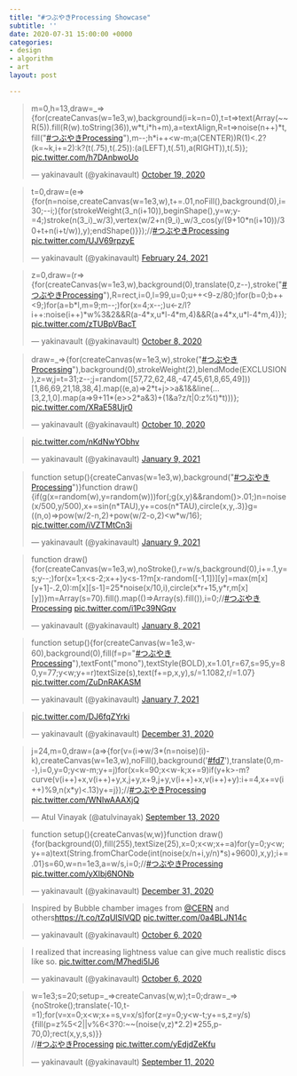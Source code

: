 ```yaml
---
title: "#つぶやきProcessing Showcase"
subtitle: ''
date: 2020-07-31 15:00:00 +0000
categories:
- design
- algorithm
- art
layout: post

---
```

<blockquote class="twitter-tweet"><p lang="en" dir="ltr">m=0,h=13,draw=_=&gt;{for(createCanvas(w=1e3,w),background(i=k=n=0),t=t=&gt;text(Array(~~R(5)).fill(R(w).toString(36)),w*t,i*h+m),a=textAlign,R=t=&gt;noise(n++)*t,fill(&quot;<a href="https://twitter.com/hashtag/%E3%81%A4%E3%81%B6%E3%82%84%E3%81%8DProcessing?src=hash&amp;ref_src=twsrc%5Etfw">#つぶやきProcessing</a>&quot;),m--;h*i++&lt;w-m;a(CENTER))R(1)&lt;.2?(k=~k,i+=2):k?(t(.75),t(.25)):(a(LEFT),t(.51),a(RIGHT)),t(.5)}; <a href="https://t.co/h7DAnbwoUo">pic.twitter.com/h7DAnbwoUo</a></p>&mdash; yakinavault (@yakinavault) <a href="https://twitter.com/yakinavault/status/1318168671672365057?ref_src=twsrc%5Etfw">October 19, 2020</a></blockquote> <script async src="https://platform.twitter.com/widgets.js" charset="utf-8"></script>

<blockquote class="twitter-tweet"><p lang="en" dir="ltr">t=0,draw=(e=>{for(n=noise,createCanvas(w=1e3,w),t+=.01,noFill(),background(0),i=30;--i;){for(strokeWeight(3_n(i+10)),beginShape(),y=w;y-=4;)stroke(n(3_i)_w/3),vertex(w/2+n(9_i)_w/3_cos(y/(9+10*n(i+10))/30+t+n(i+t/w)),y);endShape()}});//<a href="https://twitter.com/hashtag/%E3%81%A4%E3%81%B6%E3%82%84%E3%81%8DProcessing?src=hash&ref_src=twsrc%5Etfw">#つぶやきProcessing</a> <a href="https://t.co/UJV69rpzyE">pic.twitter.com/UJV69rpzyE</a></p>— yakinavault (@yakinavault) <a href="https://twitter.com/yakinavault/status/1364546514257924103?ref_src=twsrc%5Etfw">February 24, 2021</a></blockquote> <script async src="https://platform.twitter.com/widgets.js" charset="utf-8"></script>

<blockquote class="twitter-tweet"><p lang="en" dir="ltr">z=0,draw=(r=&gt;{for(createCanvas(w=1e3,w),background(0),translate(0,z--),stroke(&quot;<a href="https://twitter.com/hashtag/%E3%81%A4%E3%81%B6%E3%82%84%E3%81%8DProcessing?src=hash&amp;ref_src=twsrc%5Etfw">#つぶやきProcessing</a>&quot;),R=rect,i=0,l=99,u=0;u++&lt;9-z/80;)for(b=0;b++&lt;9;)for(a=b*l,m=9;m--;)for(x=4;x--;)u&lt;-z/l?i++:noise(i++)*w%3&amp;2&amp;&amp;R(a-4*x,u*l-4*m,4)&amp;&amp;R(a+4*x,u*l-4*m,4)}); <a href="https://t.co/zTUBpVBacT">pic.twitter.com/zTUBpVBacT</a></p>&mdash; yakinavault (@yakinavault) <a href="https://twitter.com/yakinavault/status/1314055154853842945?ref_src=twsrc%5Etfw">October 8, 2020</a></blockquote> <script async src="https://platform.twitter.com/widgets.js" charset="utf-8"></script>

<blockquote class="twitter-tweet"><p lang="en" dir="ltr">draw=_=&gt;{for(createCanvas(w=1e3,w),stroke(&quot;<a href="https://twitter.com/hashtag/%E3%81%A4%E3%81%B6%E3%82%84%E3%81%8DProcessing?src=hash&amp;ref_src=twsrc%5Etfw">#つぶやきProcessing</a>&quot;),background(0),strokeWeight(2),blendMode(EXCLUSION),z=w,j=t=31;z--;j=random([57,72,62,48,-47,45,61,8,65,49]))[1,86,69,21,18,38,4].map((e,a)=&gt;2*t+j&gt;&gt;a&amp;1&amp;&amp;line(...[3,2,1,0].map(a=&gt;9+11*(e&gt;&gt;2*a&amp;3)+(1&amp;a?z/t|0:z%t)*t)))}; <a href="https://t.co/XRaE58Ujr0">pic.twitter.com/XRaE58Ujr0</a></p>&mdash; yakinavault (@yakinavault) <a href="https://twitter.com/yakinavault/status/1314757749897478145?ref_src=twsrc%5Etfw">October 10, 2020</a></blockquote> <script async src="https://platform.twitter.com/widgets.js" charset="utf-8"></script>

<blockquote class="twitter-tweet"><p lang="und" dir="ltr"><a href="https://t.co/nKdNwYObhv">pic.twitter.com/nKdNwYObhv</a></p>&mdash; yakinavault (@yakinavault) <a href="https://twitter.com/yakinavault/status/1347930920251101186?ref_src=twsrc%5Etfw">January 9, 2021</a></blockquote> <script async src="https://platform.twitter.com/widgets.js" charset="utf-8"></script>

<blockquote class="twitter-tweet"><p lang="en" dir="ltr">function setup(){createCanvas(w=1e3,w),background(&quot;<a href="https://twitter.com/hashtag/%E3%81%A4%E3%81%B6%E3%82%84%E3%81%8DProcessing?src=hash&amp;ref_src=twsrc%5Etfw">#つぶやきProcessing</a>&quot;)}function draw(){if(g(x=random(w),y=random(w)))for(;g(x,y)&amp;&amp;random()&gt;.01;)n=noise(x/500,y/500),x+=sin(n*TAU),y+=cos(n*TAU),circle(x,y,.3)}g=((n,o)=&gt;pow(w/2-n,2)+pow(w/2-o,2)&lt;w*w/16); <a href="https://t.co/iVZTMtCn3i">pic.twitter.com/iVZTMtCn3i</a></p>&mdash; yakinavault (@yakinavault) <a href="https://twitter.com/yakinavault/status/1347903013042622467?ref_src=twsrc%5Etfw">January 9, 2021</a></blockquote> <script async src="https://platform.twitter.com/widgets.js" charset="utf-8"></script>

<blockquote class="twitter-tweet"><p lang="en" dir="ltr">function draw(){for(createCanvas(w=1e3,w),noStroke(),r=w/s,background(0),i+=.1,y=s;y--;)for(x=1;x&lt;s-2;x++)y&lt;s-1?m[x-random([-1,1])][y]=max(m[x][y+1]-.2,0):m[x][s-1]=25*noise(x/10,i),circle(x*r+15,y*r,m[x][y])}m=Array(s=70).fill().map(()=&gt;Array(s).fill()),i=0;//<a href="https://twitter.com/hashtag/%E3%81%A4%E3%81%B6%E3%82%84%E3%81%8DProcessing?src=hash&amp;ref_src=twsrc%5Etfw">#つぶやきProcessing</a> <a href="https://t.co/i1Pc39NGqv">pic.twitter.com/i1Pc39NGqv</a></p>&mdash; yakinavault (@yakinavault) <a href="https://twitter.com/yakinavault/status/1347551617181093891?ref_src=twsrc%5Etfw">January 8, 2021</a></blockquote> <script async src="https://platform.twitter.com/widgets.js" charset="utf-8"></script>

<blockquote class="twitter-tweet"><p lang="en" dir="ltr">function setup(){for(createCanvas(w=1e3,w-60),background(0),fill(f=p=&quot;<a href="https://twitter.com/hashtag/%E3%81%A4%E3%81%B6%E3%82%84%E3%81%8DProcessing?src=hash&amp;ref_src=twsrc%5Etfw">#つぶやきProcessing</a>&quot;),textFont(&quot;mono&quot;),textStyle(BOLD),x=1.01,r=67,s=95,y=80,y=77;y&lt;w;y+=r)textSize(s),text(f+=p,x,y),s/=1.1082,r/=1.07} <a href="https://t.co/ZuDnRAKASM">pic.twitter.com/ZuDnRAKASM</a></p>&mdash; yakinavault (@yakinavault) <a href="https://twitter.com/yakinavault/status/1347199154594799618?ref_src=twsrc%5Etfw">January 7, 2021</a></blockquote> <script async src="https://platform.twitter.com/widgets.js" charset="utf-8"></script>

<blockquote class="twitter-tweet"><p lang="und" dir="ltr"><a href="https://t.co/DJ6fqZYrki">pic.twitter.com/DJ6fqZYrki</a></p>&mdash; yakinavault (@yakinavault) <a href="https://twitter.com/yakinavault/status/1344667716238639114?ref_src=twsrc%5Etfw">December 31, 2020</a></blockquote> <script async src="https://platform.twitter.com/widgets.js" charset="utf-8"></script>

<blockquote class="twitter-tweet"><p lang="cy" dir="ltr">j=24,m=0,draw=(a=&gt;{for(v=(i=&gt;w/3*(n=noise)(i)-k),createCanvas(w=1e3,w),noFill(),background(&#39;<a href="https://twitter.com/hashtag/fd7?src=hash&amp;ref_src=twsrc%5Etfw">#fd7</a>&#39;),translate(0,m--),i=0,y=0;y&lt;w-m;y+=j)for(x=k=90;x&lt;w-k;x+=9)if(y+k&gt;-m?curve(v(i++)+x,v(i++)+y,x,j+y,x+9,j+y,v(i++)+x,v(i++)+y):i+=4,x+=v(i++)%9,n(x*y)&lt;.13)y+=j});//<a href="https://twitter.com/hashtag/%E3%81%A4%E3%81%B6%E3%82%84%E3%81%8DProcessing?src=hash&amp;ref_src=twsrc%5Etfw">#つぶやきProcessing</a> <a href="https://t.co/WNIwAAAXjQ">pic.twitter.com/WNIwAAAXjQ</a></p>&mdash; Atul Vinayak (@atulvinayak) <a href="https://twitter.com/atulvinayak/status/1305116417419653120?ref_src=twsrc%5Etfw">September 13, 2020</a></blockquote> <script async src="https://platform.twitter.com/widgets.js" charset="utf-8"></script>

<blockquote class="twitter-tweet"><p lang="en" dir="ltr">function setup(){createCanvas(w,w)}function draw(){for(background(0),fill(255),textSize(25),x=0;x&lt;w;x+=a)for(y=0;y&lt;w;y+=a)text(String.fromCharCode(int(noise(x/n+i,y/n)*s)+9600),x,y);i+=.01}s=60,w=n=1e3,a=w/s,i=0;//<a href="https://twitter.com/hashtag/%E3%81%A4%E3%81%B6%E3%82%84%E3%81%8DProcessing?src=hash&amp;ref_src=twsrc%5Etfw">#つぶやきProcessing</a> <a href="https://t.co/yXIbj6NONb">pic.twitter.com/yXIbj6NONb</a></p>&mdash; yakinavault (@yakinavault) <a href="https://twitter.com/yakinavault/status/1344572855007154177?ref_src=twsrc%5Etfw">December 31, 2020</a></blockquote> <script async src="https://platform.twitter.com/widgets.js" charset="utf-8"></script>

<blockquote class="twitter-tweet"><p lang="en" dir="ltr">Inspired by Bubble chamber images from <a href="https://twitter.com/CERN?ref_src=twsrc%5Etfw">@CERN</a> and others<a href="https://t.co/tZqUlSlVQD">https://t.co/tZqUlSlVQD</a> <a href="https://t.co/0a4BLJN14c">pic.twitter.com/0a4BLJN14c</a></p>&mdash; yakinavault (@yakinavault) <a href="https://twitter.com/yakinavault/status/1313448660475109376?ref_src=twsrc%5Etfw">October 6, 2020</a></blockquote> <script async src="https://platform.twitter.com/widgets.js" charset="utf-8"></script>

<blockquote class="twitter-tweet"><p lang="en" dir="ltr">I realized that increasing lightness value can give much realistic discs like so. <a href="https://t.co/M7hedi5IJ6">pic.twitter.com/M7hedi5IJ6</a></p>&mdash; yakinavault (@yakinavault) <a href="https://twitter.com/yakinavault/status/1313353818910810112?ref_src=twsrc%5Etfw">October 6, 2020</a></blockquote> <script async src="https://platform.twitter.com/widgets.js" charset="utf-8"></script>

<blockquote class="twitter-tweet"><p lang="en" dir="ltr">w=1e3;s=20;setup=_=&gt;createCanvas(w,w);t=0;draw=_=&gt;{noStroke();translate(-10,t-=1);for(v=x=0;x&lt;w;x+=s,v=x/s)for(z=y=0;y&lt;w-t;y+=s,z=y/s){fill(p=z%5&lt;2||v%6&lt;3?0:~~(noise(v,z)*2.2)*255,p-70,0);rect(x,y,s,s)}}<br>//<a href="https://twitter.com/hashtag/%E3%81%A4%E3%81%B6%E3%82%84%E3%81%8DProcessing?src=hash&amp;ref_src=twsrc%5Etfw">#つぶやきProcessing</a> <a href="https://t.co/yEdjdZeKfu">pic.twitter.com/yEdjdZeKfu</a></p>&mdash; yakinavault (@yakinavault) <a href="https://twitter.com/yakinavault/status/1304311898880405505?ref_src=twsrc%5Etfw">September 11, 2020</a></blockquote> <script async src="https://platform.twitter.com/widgets.js" charset="utf-8"></script>



